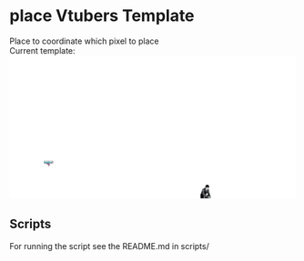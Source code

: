 # place Vtubers Template 

Place to coordinate which pixel to place  
Current template:
![Template](output.png)

## Scripts

For running the script see the README.md in scripts/
